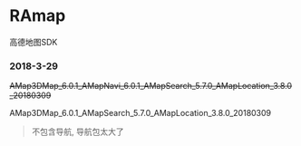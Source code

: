 # RAmap
高德地图SDK

### 2018-3-29
~~AMap3DMap_6.0.1_AMapNavi_6.0.1_AMapSearch_5.7.0_AMapLocation_3.8.0_20180309~~

AMap3DMap_6.0.1_AMapSearch_5.7.0_AMapLocation_3.8.0_20180309
>不包含导航, 导航包太大了